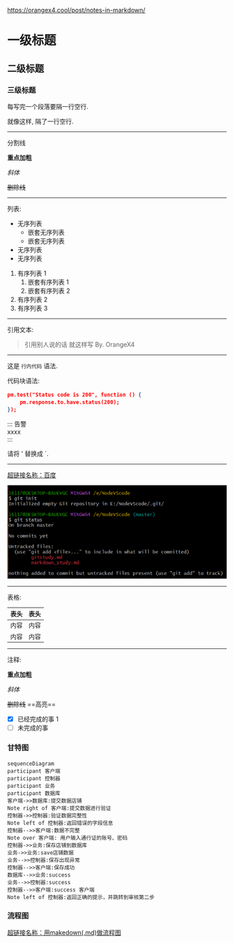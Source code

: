 https://orangex4.cool/post/notes-in-markdown/

# 一级标题

## 二级标题

### 三级标题

每写完一个段落要隔一行空行.

就像这样, 隔了一行空行.

---

分割线

**重点加粗**

*斜体*

~~删除线~~

---

列表:

* 无序列表
  * 嵌套无序列表
  * 嵌套无序列表
* 无序列表
* 无序列表

1. 有序列表 1
   1. 嵌套有序列表 1
   2. 嵌套有序列表 2
2. 有序列表 2
3. 有序列表 3

---

引用文本:

> 引用别人说的话
> 就这样写
> By. OrangeX4

---

这是 `行内代码` 语法.

代码块语法:

```json
pm.test("Status code is 200", function () {
    pm.response.to.have.status(200);
});
```

:::  告警  
xxxx  
:::  

请将 ' 替换成 `.

---

[超链接名称：百度](https://www.baidu.com/)

![图片提示语](.\picgit\image-20221114095435236.png)

---

表格:

| 表头 | 表头 |
| ---- | ---- |
| 内容 | 内容 |
| 内容 | 内容 |

---

注释:

<!-- 你看不见我 -->

**重点加粗**

*斜体*

~~删除线~~
==高亮==

- [x] 已经完成的事 1
- [ ] 未完成的事

### 甘特图
```mermaid
sequenceDiagram
participant 客户端
participant 控制器
participant 业务
participant 数据库
客户端->>数据库:提交数据店铺
Note right of 客户端:提交数据进行验证
控制器->>控制器:验证数据完整性
Note left of 控制器:返回错误的字段信息
控制器-->>客户端:数据不完整
Note over 客户端: 用户输入通行证的账号、密码
控制器->>业务:保存店铺到数据库
业务->>业务:save店铺数据
业务-->>控制器:保存出现异常
控制器-->>客户端:保存成功
数据库-->>业务:success
业务-->>控制器:success
控制器-->>客户端:success 客户端
Note left of 控制器:返回正确的提示，并跳转到审核第二步
```

### 流程图
[超链接名称：用makedown(.md)做流程图](https://blog.csdn.net/weddell/article/details/122390672)